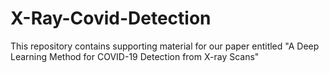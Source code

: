 # X-Ray-Covid-Detection
This repository contains supporting material for our paper entitled "A Deep Learning Method for COVID-19 Detection from X-ray Scans"
